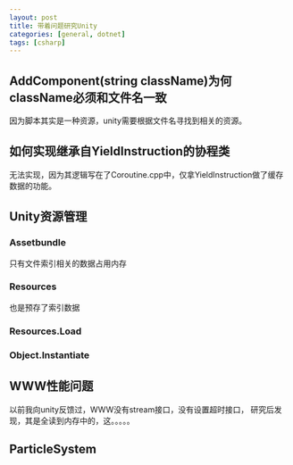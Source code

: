 ```yaml
---
layout: post
title: 带着问题研究Unity
categories: [general, dotnet]
tags: [csharp]
---
```


## AddComponent(string className)为何className必须和文件名一致 ##
因为脚本其实是一种资源，unity需要根据文件名寻找到相关的资源。

## 如何实现继承自YieldInstruction的协程类 ##
无法实现，因为其逻辑写在了Coroutine.cpp中，仅拿YieldInstruction做了缓存数据的功能。

## Unity资源管理 ##
### Assetbundle ###
只有文件索引相关的数据占用内存

### Resources ###
也是预存了索引数据

### Resources.Load ###

### Object.Instantiate ###

## WWW性能问题 ##
以前我向unity反馈过，WWW没有stream接口，没有设置超时接口，
研究后发现，其是全读到内存中的，这。。。。。


## ParticleSystem ##

<!--  
------------------------------------------------------



1. 
1. 用系统的粒子编辑器实现一个给NGUI用
1. 运行时序列化
1. 
1.  




```C#
public class Script : MonoBehaviour, ISerializationCallbackReceiver
{
	private const int KCurrentVersion = 1;
	//mark the old stuff as obsolete and hidden
	[SerializeField]
	[Obsolete]
	[HideInInspector]
	private int myField;
	//add a new field with a better name
	[SerializeField]
	private int m_MyField;
	//add a serialization version (could also use a bool for simpler things)
	[SerializeField]
	private int m_Version = 0;
	public void OnSerialize()
	{ }
	public void OnDeserialize()
	{
		// if we are not upgraded
		if (m_Version < 1)
		{
			 // upgrade
			 m_MyField = myField;
			 m_Version = KCurrentVersion;
		}
	}
}
```	


-->
